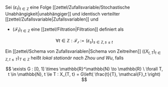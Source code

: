Sei $(\varepsilon_t)_{t \in \mathbb{Z}}$ eine Folge [[zettel/Zufallsvariable/Stochastische Unabhängigkeit|unabhängiger]] und identisch verteilter [[zettel/Zufallsvariable|Zufallsvariablen]] und
- $(\mathcal{F}_t)_{t \in \mathbb{Z}}$ eine [[zettel/Filtration|Filtration]] definiert als

$$
	\forall t \in \mathbb{Z} : \mathcal{F_t} := (\varepsilon_s)_{s \in \mathbb{Z}, s \le t}
$$

Ein [[zettel/Schema von Zufallsvariablen|Schema von Zeitreihen]] $((X_{t, T})_{t \in \mathbb{Z}, t \le T})_{T \in \mathbb{Z}}$ heißt *lokal stationär nach Zhou und Wu*, falls

$$
	\exists G : [0, 1] \times \mathbb{R}^\mathbb{N} \to \mathbb{R} \ \forall T, t \in \mathbb{N}, t \le T : X_{T, t} = G\left( \frac{t}{T}, \mathcal{F}_t \right)
$$
